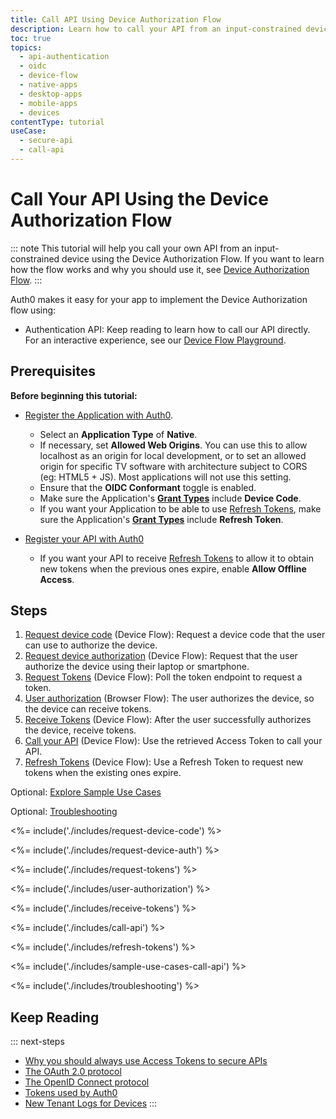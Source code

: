 ```yaml
---
title: Call API Using Device Authorization Flow
description: Learn how to call your API from an input-constrained device using the Device Authorization flow.
toc: true
topics:
  - api-authentication
  - oidc
  - device-flow
  - native-apps
  - desktop-apps
  - mobile-apps
  - devices
contentType: tutorial
useCase:
  - secure-api
  - call-api
---
```

# Call Your API Using the Device Authorization Flow

::: note
This tutorial will help you call your own API from an input-constrained device using the Device Authorization Flow. If you want to learn how the flow works and why you should use it, see [Device Authorization Flow](/flows/concepts/device-auth).
:::

Auth0 makes it easy for your app to implement the Device Authorization flow using:

* Authentication API: Keep reading to learn how to call our API directly. For an interactive experience, see our [Device Flow Playground](https://auth0.github.io/device-flow-playground/).

## Prerequisites

**Before beginning this tutorial:**

* [Register the Application with Auth0](/dashboard/guides/applications/register-app-native). 
  * Select an **Application Type** of **Native**.
  * If necessary, set **Allowed Web Origins**. You can use this to allow localhost as an origin for local development, or to set an allowed origin for specific TV software with architecture subject to CORS (eg: HTML5 + JS). Most applications will not use this setting.
  * Ensure that the **OIDC Conformant** toggle is enabled.
  * Make sure the Application's **[Grant Types](/dashboard/guides/applications/update-grant-types)** include **Device Code**.
  * If you want your Application to be able to use [Refresh Tokens](/tokens/refresh-token), make sure the Application's **[Grant Types](/dashboard/guides/applications/update-grant-types)** include **Refresh Token**.

* [Register your API with Auth0](/architecture-scenarios/mobile-api/part-2#create-the-api)
  * If you want your API to receive [Refresh Tokens](/tokens/refresh-token) to allow it to obtain new tokens when the previous ones expire, enable **Allow Offline Access**.

## Steps

1. [Request device code](#request-device-code) (Device Flow): Request a device code that the user can use to authorize the device.
2. [Request device authorization](#request-device-authorization) (Device Flow): Request that the user authorize the device using their laptop or smartphone.
3. [Request Tokens](#request-tokens) (Device Flow): Poll the token endpoint to request a token.
4. [User authorization](#user-authorization) (Browser Flow): The user authorizes the device, so the device can receive tokens.
5. [Receive Tokens](#receive-tokens) (Device Flow): After the user successfully authorizes the device, receive tokens.
6. [Call your API](#call-your-api) (Device Flow): Use the retrieved Access Token to call your API.
7. [Refresh Tokens](#refresh-tokens) (Device Flow): Use a Refresh Token to request new tokens when the existing ones expire.

Optional: [Explore Sample Use Cases](#sample-use-cases)

Optional: [Troubleshooting](#troubleshooting)

<%= include('./includes/request-device-code') %>

<%= include('./includes/request-device-auth') %>

<%= include('./includes/request-tokens') %>

<%= include('./includes/user-authorization') %>

<%= include('./includes/receive-tokens') %>

<%= include('./includes/call-api') %>

<%= include('./includes/refresh-tokens') %>

<%= include('./includes/sample-use-cases-call-api') %>

<%= include('./includes/troubleshooting') %>

## Keep Reading

::: next-steps
- [Why you should always use Access Tokens to secure APIs](/api-auth/why-use-access-tokens-to-secure-apis)
- [The OAuth 2.0 protocol](/protocols/oauth2)
- [The OpenID Connect protocol](/protocols/oidc)
- [Tokens used by Auth0](/tokens)
- [New Tenant Logs for Devices](/logs#log-data-event-listing)
:::
